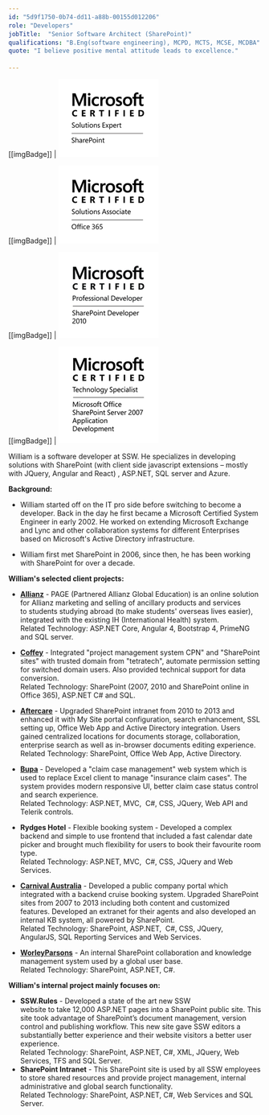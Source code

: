 ```yaml
---
id: "5d9f1750-0b74-dd11-a88b-00155d012206"
role: "Developers"
jobTitle:  "Senior Software Architect (SharePoint)"
qualifications: "B.Eng(software engineering), MCPD, MCTS, MCSE, MCDBA"
quote: "I believe positive mental attitude leads to excellence."

---
```

  
[[imgBadge]]
| ![MCSE_SharePoint_Blk.png](./Images/Bio/MCSE_SharePoint_Blk.png)

[[imgBadge]]
| ![MCSA_Office365_Blk.png](./Images/Bio/MCSA_Office365_Blk.png)

[[imgBadge]]
| ![MCPD-SharePtDev2010-logo-BW.png](./Images/Bio/MCPD-SharePtDev2010-logo-BW.png)

[[imgBadge]]
| ![MCTS-MSOSPSvr7AppD-logo-BW.png](./Images/Bio/MCTS-MSOSPSvr7AppD-logo-BW.png)

William is a software developer at SSW. He specializes in developing solutions with SharePoint (with client side javascript extensions – mostly with JQuery, Angular and React) , ASP.NET, SQL server and Azure.

**Background:**

- William started off on the IT pro side before switching to become a developer. Back in the day he first became a Microsoft Certified System Engineer in early 2002. He worked on extending Microsoft Exchange and Lync and other collaboration systems for different Enterprises based on Microsoft's Active Directory infrastructure.

- William first met SharePoint in 2006, since then, he has been working with SharePoint for over a decade.

**William's selected client projects:**

- **[Allianz](https://www.allianz.com)** - PAGE (Partnered Allianz Global Education) is an online solution for Allianz marketing and selling of ancillary products and services to students studying abroad (to make students' overseas lives easier), integrated with the existing IH (International Health) system.  
  Related Technology: ASP.NET Core, Angular 4, Bootstrap 4, PrimeNG and SQL server.

- **[Coffey](http://www.coffey.com)** - Integrated "project management system CPN" and "SharePoint sites" with trusted domain from "tetratech", automate permission setting for switched domain users. Also provided technical support for data conversion.  
  Related Technology: SharePoint (2007, 2010 and SharePoint online in Office 365), ASP.NET C# and SQL.

- **[Aftercare](http://www.aftercare.com.au)** - Upgraded SharePoint intranet from 2010 to 2013 and enhanced it with My Site portal configuration, search enhancement, SSL setting up, Office Web App and Active Directory integration. Users gained centralized locations for documents storage, collaboration, enterprise search as well as in-browser documents editing experience.  
  Related Technology: SharePoint, Office Web App, Active Directory.

- **[Bupa](https://www.bupa.com.au/)** - Developed a "claim case management" web system which is used to replace Excel client to manage "insurance claim cases". The system provides modern responsive UI, better claim case status control and search experience.  
  Related Technology: ASP.NET, MVC,  C#, CSS, JQuery, Web API and Telerik controls.

- **Rydges Hotel** - Flexible booking system - Developed a complex backend and simple to use frontend that included a fast calendar date picker and brought much flexibility for users to book their favourite room type.  
  Related Technology: ASP.NET, MVC,  C#, CSS, JQuery and Web Services.

- **[Carnival Australia](https://www.pocruises.com.au)** - Developed a public company portal which integrated with a backend cruise booking system. Upgraded SharePoint sites from 2007 to 2013 including both content and customized features. Developed an extranet for their agents and also developed an internal KB system, all powered by SharePoint.  
  Related Technology: SharePoint, ASP.NET,  C#, CSS, JQuery, AngularJS, SQL Reporting Services and Web Services.

- **[WorleyParsons](https://www.worley.com)** - An internal SharePoint collaboration and knowledge management system used by a global user base.  
  Related Technology: SharePoint, ASP.NET, C#.

**William's internal project mainly focuses on:**

- **SSW.Rules** - Developed a state of the art new SSW website to take 12,000 ASP.NET pages into a SharePoint public site. This site took advantage of SharePoint’s document management, version control and publishing workflow. This new site gave SSW editors a substantially better experience and their website visitors a better user experience.   
  Related Technology: SharePoint, ASP.NET, C#, XML, JQuery, Web Services, TFS and SQL Server.
- **SharePoint Intranet** - This SharePoint site is used by all SSW employees to store shared resources and provide project management, internal administrative and global search functionality.   
  Related Technology: SharePoint, ASP.NET, C#, Web Services and SQL Server.  


